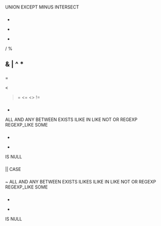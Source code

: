
###
UNION
EXCEPT
MINUS
INTERSECT

###
+
-
*
/
%

###
&
|
^ *
-

###

=
>
<
>=
<=
<>
!=

###
-
ALL
AND
ANY 
BETWEEN
EXISTS
ILIKE
IN
LIKE
NOT
OR
REGEXP
REGEXP_LIKE
SOME

###
+
-
IS NULL

###
||
CASE

###
~
ALL
AND
ANY
BETWEEN
EXISTS
ILIKES
ILIKE
IN
LIKE
NOT
OR
REGEXP
REGEXP_LIKE
SOME

###
+
-
IS NULL




